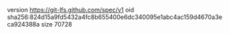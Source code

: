 version https://git-lfs.github.com/spec/v1
oid sha256:824d15a9fd5432a4fc8b655400e6dc340095e1abc4ac159d4670a3eca924388a
size 70728
